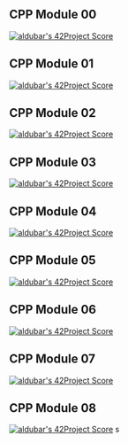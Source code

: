 ## CPP Module 00
[![aldubar's 42Project Score](https://badge42.herokuapp.com/api/project/aldubar/CPP%20Module%2000)](https://github.com/JaeSeoKim/badge42)

## CPP Module 01
[![aldubar's 42Project Score](https://badge42.herokuapp.com/api/project/aldubar/CPP%20Module%2001)](https://github.com/JaeSeoKim/badge42)

## CPP Module 02
[![aldubar's 42Project Score](https://badge42.herokuapp.com/api/project/aldubar/CPP%20Module%2002)](https://github.com/JaeSeoKim/badge42)

## CPP Module 03
[![aldubar's 42Project Score](https://badge42.herokuapp.com/api/project/aldubar/CPP%20Module%2003)](https://github.com/JaeSeoKim/badge42)

## CPP Module 04
[![aldubar's 42Project Score](https://badge42.herokuapp.com/api/project/aldubar/CPP%20Module%2004)](https://github.com/JaeSeoKim/badge42)

## CPP Module 05
[![aldubar's 42Project Score](https://badge42.herokuapp.com/api/project/aldubar/CPP%20Module%2005)](https://github.com/JaeSeoKim/badge42)

## CPP Module 06
[![aldubar's 42Project Score](https://badge42.herokuapp.com/api/project/aldubar/CPP%20Module%2006)](https://github.com/JaeSeoKim/badge42)

## CPP Module 07
[![aldubar's 42Project Score](https://badge42.herokuapp.com/api/project/aldubar/CPP%20Module%2007)](https://github.com/JaeSeoKim/badge42)

## CPP Module 08
[![aldubar's 42Project Score](https://badge42.herokuapp.com/api/project/aldubar/CPP%20Module%2008)](https://github.com/JaeSeoKim/badge42)
s
